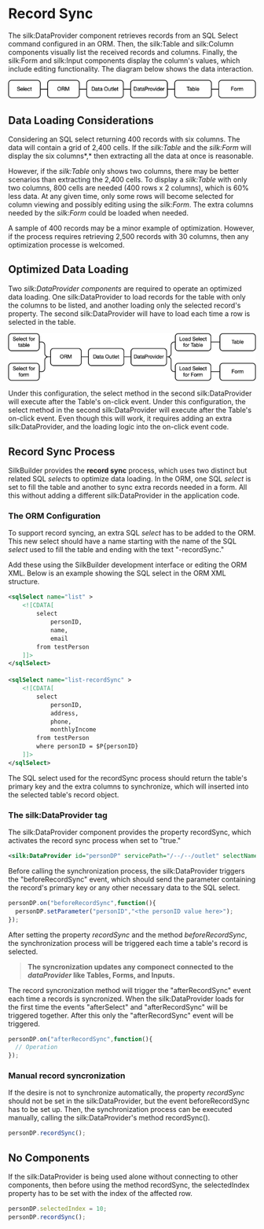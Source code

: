# Record Sync

The silk:DataProvider component retrieves records from an SQL Select command configured in an ORM. Then, the silk:Table and silk:Column components visually list the received records and columns. Finally, the silk:Form and silk:Input components display the column's values, which include editing functionality. The diagram below shows the data interaction.

![Bulk Loading](../.gitbook/assets/recordsync_bulk.png)

## Data Loading Considerations

Considering an SQL select returning 400 records with six columns. The data will contain a grid of 2,400 cells. If the *silk:Table* and the *silk:Form* will display the six columns*,* then extracting all the data at once is reasonable. 

However, if the *silk:Table* only shows two columns, there may be better scenarios than extracting the 2,400 cells. To display a *silk:Table* with only two columns, 800 cells are needed (400 rows x 2 columns), which is 60% less data. At any given time, only some rows will become selected for column viewing and possibly editing using the *silk:Form*. The extra columns needed by the *silk:Form* could be loaded when needed.

A sample of 400 records may be a minor example of optimization. However, if the process requires retrieving 2,500 records with 30 columns, then any optimization processe is welcomed.

## Optimized Data Loading

Two *silk:DataProvider components* are required to operate an optimized data loading. One silk:DataProvider to load records for the table with only the columns to be listed, and another loading only the selected record's property. The second silk:DataProvider will have to load each time a row is selected in the table.

![Multiple Loading](../.gitbook/assets/recordsync_multiple.png)

Under this configuration, the select method in the second silk:DataProvider will execute after the Table's on-click event. Under this configuration, the select method in the second silk:DataProvider will execute after the Table's on-click event. Even though this will work, it requires adding an extra silk:DataProvider, and the loading logic into the on-click event code.

## Record Sync Process

SilkBuilder provides the **record sync** process, which uses two distinct but related SQL *select*s to optimize data loading. In the ORM, one SQL *select* is set to fill the table and another to sync extra records needed in a form. All this without adding a different silk:DataProvider in the application code.

### The ORM Configuration

To support record syncing, an extra SQL *select* has to be added to the ORM. This new select should have a name starting with the name of the SQL *select* used to fill the table and ending with the text "-recordSync." 

Add these using the SilkBuilder development interface or editing the ORM XML. Below is an example showing the SQL select in the ORM XML structure.

```XML
<sqlSelect name="list" >
	<![CDATA[
		select
			personID,
			name,
			email
		from testPerson
	]]>
</sqlSelect>

<sqlSelect name="list-recordSync" >
	<![CDATA[
		select
			personID,
			address,
			phone,
			monthlyIncome
		from testPerson
		where personID = $P{personID}
	]]>
</sqlSelect>
```

The SQL select used for the recordSync process should return the table's primary key and the extra columns to synchronize, which will inserted into the selected table's record object.

### The silk:DataProvider tag

The silk:DataProvider component provides the property recordSync, which activates the record sync process when set to "true."

```xml
<silk:DataProvider id="personDP" servicePath="/--/--/outlet" selectName="list" recordSync="true" />
```

Before calling the synchronization process, the silk:DataProvider triggers the "beforeRecordSync" event, which should send the parameter containing the record's primary key or any other necessary data to the SQL select.

```javascript
personDP.on("beforeRecordSync",function(){
  personDP.setParameter("personID","<the personID value here>");
});
```

After setting the property *recordSync* and the method *beforeRecordSync*, the synchronization process will be triggered each time a table's record is selected.

> **The syncronization updates any componect connected to the *dataProvider* like Tables, Forms, and Inputs.**

The record syncronization method will trigger the "afterRecordSync" event each time a records is syncronized. When the silk:DataProvider loads for the first time the events "afterSelect" and "afterRecordSync" will be triggered together. After this only the "afterRecordSync" event will be triggered.

```javascript
personDP.on("afterRecordSync",function(){
  // Operation
});
```

### Manual record syncronization

If the desire is not to synchronize automatically, the property *recordSync* should not be set in the silk:DataProvider, but the event beforeRecordSync has to be set up. Then, the synchronization process can be executed manually, calling the silk:DataProvider's method recordSync().

```javascript
personDP.recordSync();
```

## No Components

If the silk:DataProvider is being used alone without connecting to other components, then before using the method recordSync, the selectedIndex property has to be set with the index of the affected row.

```javascript
personDP.selectedIndex = 10;
personDP.recordSync();
```

